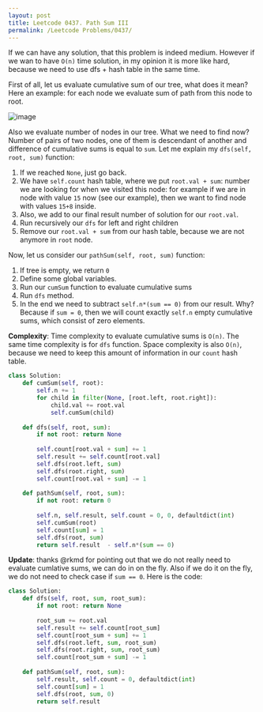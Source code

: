 ```yaml
---
layout: post
title: Leetcode 0437. Path Sum III
permalink: /Leetcode Problems/0437/
---
```


If we can have any solution, that this problem is indeed medium. However if we wan to have `O(n)` time solution, in my opinion it is more like hard, because we need to use dfs + hash table in the same time.

First of all, let us evaluate cumulative sum of our tree, what does it mean? Here an example: for each node we evaluate sum of path from this node to root.

![image](https://assets.leetcode.com/users/images/119b5a72-5244-4cd7-bb6e-60784d94c2a0_1596872120.09719.png)


Also we evaluate number of nodes in our tree. What we need to find now? Number of pairs of two nodes, one of them is descendant of another and difference of cumulative sums is equal to `sum`. Let me explain my `dfs(self, root, sum)` function:

1. If we reached `None`, just go back.
2. We have `self.count` hash table, where we put `root.val + sum`: number we are looking for when we visited this node: for example if we are in node with value `15` now (see our example), then we want to find node with values `15+8` inside. 
3. Also, we add to our final result number of solution for our `root.val`. 
4. Run recursively our `dfs` for left and right children
5. Remove our `root.val + sum` from our hash table, because we are not anymore in `root` node.

Now, let us consider our `pathSum(self, root, sum)` function:
1. If tree is empty, we return `0`
2. Define some global variables.
3. Run our `cumSum` function to evaluate cumulative sums
4. Run `dfs` method.
5. In the end we need to subtract `self.n*(sum == 0)` from our result. Why? Because if `sum = 0`, then we will count exactly `self.n` empty cumulative sums, which consist of zero elements.

**Complexity**: Time complexity to evaluate cumulative sums is `O(n)`. The same time complexity is for `dfs` function. Space complexity is also `O(n)`, because we need to keep this amount of information in our `count` hash table.

```python
class Solution:
    def cumSum(self, root):
        self.n += 1
        for child in filter(None, [root.left, root.right]):
            child.val += root.val
            self.cumSum(child)
                
    def dfs(self, root, sum):
        if not root: return None
        
        self.count[root.val + sum] += 1
        self.result += self.count[root.val]
        self.dfs(root.left, sum)
        self.dfs(root.right, sum)
        self.count[root.val + sum] -= 1
 
    def pathSum(self, root, sum):
        if not root: return 0
        
        self.n, self.result, self.count = 0, 0, defaultdict(int)
        self.cumSum(root)
        self.count[sum] = 1
        self.dfs(root, sum)
        return self.result  - self.n*(sum == 0) 
```

**Update**: thanks @rkmd for pointing out that we do not really need to evaluate cumlative sums, we can do in on the fly. Also if we do it on the fly, we do not need to check case if `sum == 0`. Here is the code:

```python
class Solution:
    def dfs(self, root, sum, root_sum):
        if not root: return None
        
        root_sum += root.val
        self.result += self.count[root_sum]  
        self.count[root_sum + sum] += 1
        self.dfs(root.left, sum, root_sum)
        self.dfs(root.right, sum, root_sum)
        self.count[root_sum + sum] -= 1
 
    def pathSum(self, root, sum):
        self.result, self.count = 0, defaultdict(int)
        self.count[sum] = 1
        self.dfs(root, sum, 0)
        return self.result
```